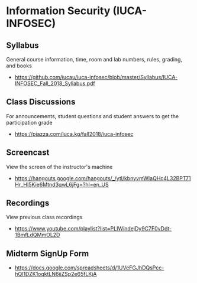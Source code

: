 # Information Security (IUCA-INFOSEC)

## Syllabus

General course information, time, room and lab numbers, rules, grading, and
books

* <https://github.com/iucau/iuca-infosec/blob/master/Syllabus/IUCA-INFOSEC_Fall_2018_Syllabus.pdf>

## Class Discussions

For announcements, student questions and student answers to get the
participation grade

* <https://piazza.com/iuca.kg/fall2018/iuca-infosec>

## Screencast

View the screen of the instructor's machine

* <https://hangouts.google.com/hangouts/_/ytl/kbnyvmWIaQHc4L32BPT71Hr_HI5Kie6Mtnd3qwL6jFg=?hl=en_US>

## Recordings

View previous class recordings

* <https://www.youtube.com/playlist?list=PLIWindejDy9C7F0vDdt-1BmfLdQMmOL2D>

## Midterm SignUp Form

* <https://docs.google.com/spreadsheets/d/1UVeFGJhDQsPcc-hQl1DZK1oqktLN6iiZSp2e65fLKjA>
